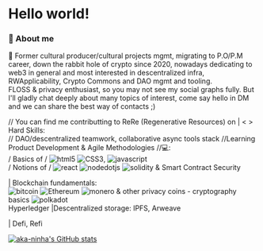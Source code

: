 # Hello world!

### 💬 About me
💫 Former cultural producer/cultural projects mgmt, migrating to P.O/P.M career, down the rabbit hole of crypto since 2020, nowadays dedicating to web3 in general and most interested in descentralized infra, RWApplicability, Crypto Commons and DAO mgmt and tooling.
<br>
FLOSS & privacy enthusiast, so you may not see my social graphs fully. But I'll gladly chat deeply about many topics of interest, come say hello in DM and we can share the best way of contacts ;) <br>

// You can find me contributting to ReRe (Regenerative Resources) on 
| < > Hard Skills: <br>
// DAO/descentralized teamwork, collaborative async tools stack
//Learning Product Development & Agile Methodologies
//💻:<br>
/ Basics of / ![html5](https://img.shields.io/badge/HTML5-E34F26?style=for-the-badge&logo=html5&logoColor=white) ![CSS3](https://img.shields.io/badge/CSS3-1572B6?style=for-the-badge&logo=css3&logoColor=white), ![javascript](https://img.shields.io/badge/JavaScript-323330?style=for-the-badge&logo=javascript&logoColor=F7DF1E) <br> 
/ Notions of / ![react](https://img.shields.io/badge/React-20232A?style=for-the-badge&logo=react&logoColor=blue) ![nodedotjs](https://img.shields.io/badge/Node.js-339933?style=for-the-badge&logo=nodedotjs&logoColor=white) ![solidity](https://img.shields.io/badge/Solidity-e6e6e6?style=for-the-badge&logo=solidity&logoColor=black) & Smart Contract Security

| Blockchain fundamentals:<br>
 ![bitcoin](https://img.shields.io/badge/Bitcoin-000000?style=for-the-badge&logo=bitcoin&logoColor=white)
 ![Ethereum](https://img.shields.io/badge/Ethereum-3C3C3D?style=for-the-badge&logo=Ethereum&logoColor=white) 
 ![monero](https://img.shields.io/badge/monero-FF6600?style=for-the-badge&logo=monero&logoColor=white) & other privacy coins - cryptography basics
 ![polkadot](https://img.shields.io/badge/polkadot-E6007A?style=for-the-badge&logo=polkadot&logoColor=000) <br>
Hyperledger
|Descentralized storage: IPFS, Arweave

| Defi, Refi

[![aka-ninha's GitHub stats](https://github-readme-stats.vercel.app/api?username=aka-ninha&theme=dark)](https://github.com/aka-ninha/github-readme-stats)
